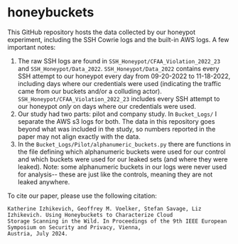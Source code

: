 # honeybuckets

This GitHub repository hosts the data collected by our honeypot experiment, including the SSH Cowrie logs and the built-in AWS logs. A few important notes: 
1) The raw SSH logs are found in ```SSH_Honeypot/CFAA_Violation_2022_23``` and ```SSH_Honeypot/Data_2022```. ```SSH_Honeypot/Data_2022``` contains every SSH attempt to our honeypot every day from 09-20-2022 to 11-18-2022, including days where our credentials were used (indicating the traffic came from our buckets and/or a colluding actor). ```SSH_Honeypot/CFAA_Violation_2022_23``` includes every SSH attempt to our honeypot *only* on days where our credentials were used.
2) Our study had two parts: pilot and company study. In ```Bucket_Logs/``` I separate the AWS s3 logs for both. The data in this repository goes beyond what was included in the study, so numbers reported in the paper may not align exactly with the data.
3) In the ```Bucket_Logs/Pilot/alphanumeric_buckets.py``` there are functions in the file defining which alphanumeric buckets were used for our control and which buckets were used for our leaked sets (and where they were leaked). Note: some alphanumeric buckets in our logs were never used for analysis-- these are just like the controls, meaning they are not leaked anywhere. 

To cite our paper, please use the following citation:
```
Katherine Izhikevich, Geoffrey M. Voelker, Stefan Savage, Liz Izhikevich. Using Honeybuckets to Characterize Cloud
Storage Scanning in the Wild. In Proceedings of the 9th IEEE European Symposium on Security and Privacy, Vienna,
Austria, July 2024.
```
